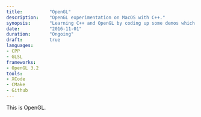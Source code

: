 ```yaml
---
title: 			"OpenGL"
description:	"OpenGL experimentation on MacOS with C++."
synopsis:		"Learning C++ and OpenGL by coding up some demos which explore 3d mathematics, lighting and transformations."
date:			"2016-11-01"
duration:		"Ongoing"
draft: 			true
languages:	
- CPP
- GLSL
frameworks:
- OpenGL 3.2
tools:
- XCode
- CMake
- Github
---
```


This is OpenGL.